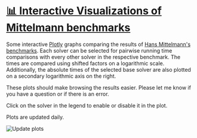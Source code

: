 # [📊 Interactive Visualizations of Mittelmann benchmarks](https://mattmilten.github.io/mittelmann-plots/)

Some interactive [Plotly](https://plotly.com/python/) graphs comparing the results of [Hans Mittelmann's benchmarks](http://plato.asu.edu/bench.html). Each solver can be selected for pairwise running time comparisons with every other solver in the respective benchmark. The times are compared using shifted factors on a logarithmic scale. Additionally, the absolute times of the selected base solver are also plotted on a secondary logarithmic axis on the right.

These plots should make browsing the results easier. Please let me know if you have a question or if there is an error.

Click on the solver in the legend to enable or disable it in the plot.

Plots are updated daily.

![Update plots](https://github.com/mattmilten/mittelmann-plots/workflows/Update%20plots/badge.svg)
